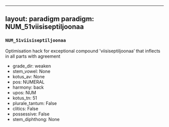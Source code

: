 
---
layout: paradigm
paradigm: NUM_51viisiseptiljoonaa
---
### ` NUM_51viisiseptiljoonaa `

Optimisation hack for exceptional compound ’viisiseptiljoonaa’ that inflects in all parts with agreement
* grade_dir: weaken
* stem_vowel: None
* kotus_av: None
* pos: NUMERAL
* harmony: back
* upos: NUM
* kotus_tn: 51
* plurale_tantum: False
* clitics: False
* possessive: False
* stem_diphthong: None
